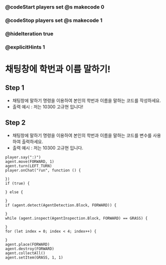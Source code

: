 ### @codeStart players set @s makecode 0
### @codeStop players set @s makecode 1

### @hideIteration true 
### @explicitHints 1


# 채팅창에 학번과 이름 말하기!

## Step 1
- 채팅창에 말하기 명령을 이용하여 본인의 학번과 이름을 말하는 코드를 작성하세요.
- 출력 예시 : 저는 10300 고규현 입니다!

## Step 2
- 채팅창에 말하기 명령을 이용하여 본인의 학번과 이름을 말하는 코드를 변수를 사용하여 출력하세요.
- 출력 예시 : 
            저는
            10300
            고규현
            입니다.
```ghost
player.say(":)")
agent.move(FORWARD, 1)
agent.turn(LEFT_TURN)
player.onChat("run", function () {
	
})
if (true) {
	
} else {
	
}
if (agent.detect(AgentDetection.Block, FORWARD)) {
	
}
while (agent.inspect(AgentInspection.Block, FORWARD) == GRASS) {
	
}
for (let index = 0; index < 4; index++) {
	
}
agent.place(FORWARD)
agent.destroy(FORWARD)
agent.collectAll()
agent.setItem(GRASS, 1, 1)
```
